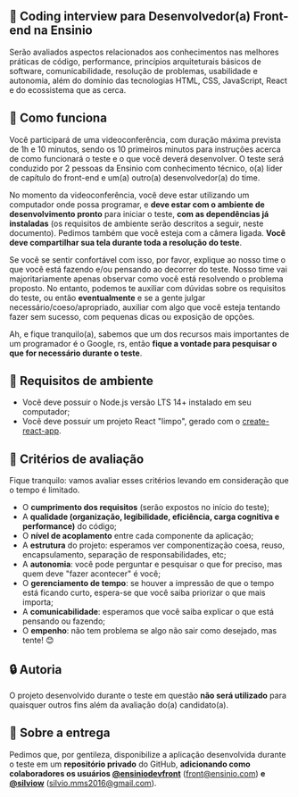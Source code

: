 ## :rocket: Coding interview para Desenvolvedor(a) Front-end na Ensinio

Serão avaliados aspectos relacionados aos conhecimentos nas melhores práticas de código, performance, princípios arquiteturais básicos de software, comunicabilidade, resolução de problemas, usabilidade e autonomia, além do domínio das tecnologias HTML, CSS, JavaScript, React e do ecossistema que as cerca.

## :eyes: Como funciona

Você participará de uma videoconferência, com duração máxima prevista de 1h e 10 minutos, sendo os 10 primeiros minutos para instruções acerca de como funcionará o teste e o que você deverá desenvolver. O teste será conduzido por 2 pessoas da Ensinio com conhecimento técnico, o(a) líder de capítulo do front-end e um(a) outro(a) desenvolvedor(a) do time.

No momento da videoconferência, você deve estar utilizando um computador onde possa programar, e **deve estar com o ambiente de desenvolvimento pronto** para iniciar o teste, **com as dependências já instaladas** (os requisitos de ambiente serão descritos a seguir, neste documento). Pedimos também que você esteja com a câmera ligada. **Você deve compartilhar sua tela durante toda a resolução do teste**.

Se você se sentir confortável com isso, por favor, explique ao nosso time o que você está fazendo e/ou pensando ao decorrer do teste. Nosso time vai majoritariamente apenas observar como você está resolvendo o problema proposto. No entanto, podemos te auxiliar com dúvidas sobre os requisitos do teste, ou então **eventualmente** e se a gente julgar necessário/coeso/apropriado, auxiliar com algo que você esteja tentando fazer sem sucesso, com pequenas dicas ou exposição de opções.

Ah, e fique tranquilo(a), sabemos que um dos recursos mais importantes de um programador é o Google, rs, então **fique a vontade para pesquisar o que for necessário durante o teste**.

## :dart: Requisitos de ambiente

- Você deve possuir o Node.js versão LTS 14+ instalado em seu computador;
- Você deve possuir um projeto React "limpo", gerado com o [create-react-app](https://create-react-app.dev/docs/getting-started/).

## :page_facing_up: Critérios de avaliação

Fique tranquilo: vamos avaliar esses critérios levando em consideração que o tempo é limitado.

- O **cumprimento dos requisitos** (serão expostos no início do teste);
- A **qualidade (organização, legibilidade, eficiência, carga cognitiva e performance)** do código;
- O **nível de acoplamento** entre cada componente da aplicação;
- A **estrutura** do projeto: esperamos ver componentização coesa, reuso, encapsulamento, separação de responsabilidades, etc;
- A **autonomia**: você pode perguntar e pesquisar o que for preciso, mas quem deve "fazer acontecer" é você;
- O **gerenciamento de tempo**: se houver a impressão de que o tempo está ficando curto, espera-se que você saiba priorizar o que mais importa;
- A **comunicabilidade**: esperamos que você saiba explicar o que está pensando ou fazendo;
- O **empenho**: não tem problema se algo não sair como desejado, mas tente! :blush:

## :lock: Autoria

O projeto desenvolvido durante o teste em questão **não será utilizado** para quaisquer outros fins além da avaliação do(a) candidato(a).

## :email: Sobre a entrega

Pedimos que, por gentileza, disponibilize a aplicação desenvolvida durante o teste em um  **repositório privado** do GitHub, **adicionando como colaboradores os usuários [@ensiniodevfront](https://github.com/ensiniodevfront)** (front@ensinio.com) **e [@silviow](https://github.com/silviow)** (silvio.mms2016@gmail.com).
